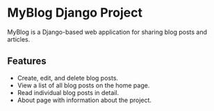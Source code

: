 # MyBlog Django Project

MyBlog is a Django-based web application for sharing blog posts and articles.

## Features

- Create, edit, and delete blog posts.
- View a list of all blog posts on the home page.
- Read individual blog posts in detail.
- About page with information about the project.

